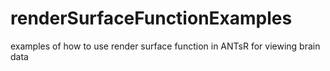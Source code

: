 # renderSurfaceFunctionExamples
examples of how to use render surface function in ANTsR for viewing brain data
